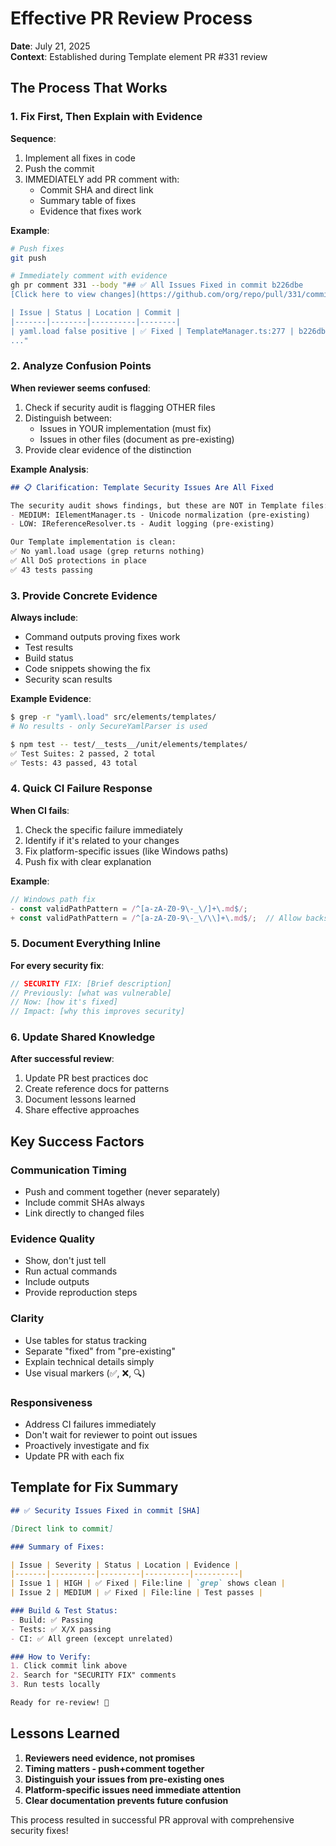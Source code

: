 # Effective PR Review Process

**Date**: July 21, 2025  
**Context**: Established during Template element PR #331 review

## The Process That Works

### 1. Fix First, Then Explain with Evidence

**Sequence**:
1. Implement all fixes in code
2. Push the commit
3. IMMEDIATELY add PR comment with:
   - Commit SHA and direct link
   - Summary table of fixes
   - Evidence that fixes work

**Example**:
```bash
# Push fixes
git push

# Immediately comment with evidence
gh pr comment 331 --body "## ✅ All Issues Fixed in commit b226dbe
[Click here to view changes](https://github.com/org/repo/pull/331/commits/b226dbe)

| Issue | Status | Location | Commit |
|-------|--------|----------|--------|
| yaml.load false positive | ✅ Fixed | TemplateManager.ts:277 | b226dbe |
..."
```

### 2. Analyze Confusion Points

**When reviewer seems confused**:
1. Check if security audit is flagging OTHER files
2. Distinguish between:
   - Issues in YOUR implementation (must fix)
   - Issues in other files (document as pre-existing)
3. Provide clear evidence of the distinction

**Example Analysis**:
```markdown
## 📋 Clarification: Template Security Issues Are All Fixed

The security audit shows findings, but these are NOT in Template files:
- MEDIUM: IElementManager.ts - Unicode normalization (pre-existing)
- LOW: IReferenceResolver.ts - Audit logging (pre-existing)

Our Template implementation is clean:
✅ No yaml.load usage (grep returns nothing)
✅ All DoS protections in place
✅ 43 tests passing
```

### 3. Provide Concrete Evidence

**Always include**:
- Command outputs proving fixes work
- Test results
- Build status
- Code snippets showing the fix
- Security scan results

**Example Evidence**:
```bash
$ grep -r "yaml\.load" src/elements/templates/
# No results - only SecureYamlParser is used

$ npm test -- test/__tests__/unit/elements/templates/
✅ Test Suites: 2 passed, 2 total
✅ Tests: 43 passed, 43 total
```

### 4. Quick CI Failure Response

**When CI fails**:
1. Check the specific failure immediately
2. Identify if it's related to your changes
3. Fix platform-specific issues (like Windows paths)
4. Push fix with clear explanation

**Example**:
```typescript
// Windows path fix
- const validPathPattern = /^[a-zA-Z0-9\-_\/]+\.md$/;
+ const validPathPattern = /^[a-zA-Z0-9\-_\/\\]+\.md$/;  // Allow backslashes
```

### 5. Document Everything Inline

**For every security fix**:
```typescript
// SECURITY FIX: [Brief description]
// Previously: [what was vulnerable]
// Now: [how it's fixed]
// Impact: [why this improves security]
```

### 6. Update Shared Knowledge

**After successful review**:
1. Update PR best practices doc
2. Create reference docs for patterns
3. Document lessons learned
4. Share effective approaches

## Key Success Factors

### Communication Timing
- Push and comment together (never separately)
- Include commit SHAs always
- Link directly to changed files

### Evidence Quality
- Show, don't just tell
- Run actual commands
- Include outputs
- Provide reproduction steps

### Clarity
- Use tables for status tracking
- Separate "fixed" from "pre-existing"
- Explain technical details simply
- Use visual markers (✅, ❌, 🔍)

### Responsiveness
- Address CI failures immediately
- Don't wait for reviewer to point out issues
- Proactively investigate and fix
- Update PR with each fix

## Template for Fix Summary

```markdown
## ✅ Security Issues Fixed in commit [SHA]

[Direct link to commit]

### Summary of Fixes:

| Issue | Severity | Status | Location | Evidence |
|-------|----------|---------|----------|----------|
| Issue 1 | HIGH | ✅ Fixed | File:line | `grep` shows clean |
| Issue 2 | MEDIUM | ✅ Fixed | File:line | Test passes |

### Build & Test Status:
- Build: ✅ Passing
- Tests: ✅ X/X passing
- CI: ✅ All green (except unrelated)

### How to Verify:
1. Click commit link above
2. Search for "SECURITY FIX" comments
3. Run tests locally

Ready for re-review! 🚀
```

## Lessons Learned

1. **Reviewers need evidence, not promises**
2. **Timing matters - push+comment together**
3. **Distinguish your issues from pre-existing ones**
4. **Platform-specific issues need immediate attention**
5. **Clear documentation prevents future confusion**

This process resulted in successful PR approval with comprehensive security fixes!